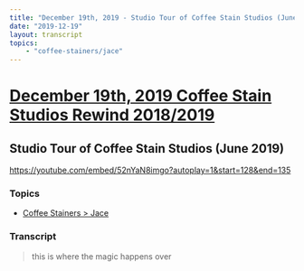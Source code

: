 ```yaml
---
title: "December 19th, 2019 - Studio Tour of Coffee Stain Studios (June 2019)"
date: "2019-12-19"
layout: transcript
topics: 
    - "coffee-stainers/jace"
---
```

# [December 19th, 2019 Coffee Stain Studios Rewind 2018/2019](../2019-12-19.md)
## Studio Tour of Coffee Stain Studios (June 2019)
https://youtube.com/embed/52nYaN8imgo?autoplay=1&start=128&end=135
### Topics
* [Coffee Stainers > Jace](../topics/coffee-stainers/jace.md)

### Transcript

> this is where the magic happens over
